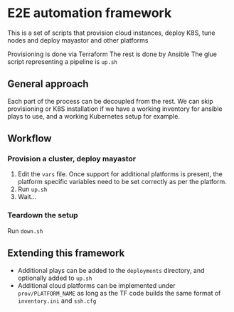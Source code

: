 # E2E automation framework

This is a set of scripts that provision cloud instances, deploy K8S, tune nodes and deploy mayastor and other platforms

Provisioning is done via Terraform
The rest is done by Ansible
The glue script representing a pipeline is `up.sh`

## General approach

Each part of the process can be decoupled from the rest. We can skip provisioning or K8S installation if we have a working inventory for ansible plays to use, and a working Kubernetes setup for example.

## Workflow

### Provision a cluster, deploy mayastor

1. Edit the `vars` file. Once support for additional platforms is present, the platform specific variables need to be set correctly as per the platform.
2. Run `up.sh`
3. Wait...

### Teardown the setup

Run `down.sh`

## Extending this framework

- Additional plays can be added to the `deployments` directory, and optionally added to `up.sh`
- Additional cloud platforms can be implemented under `prov/PLATFORM_NAME` as long as the TF code builds the same format of `inventory.ini` and `ssh.cfg`
